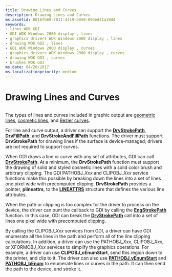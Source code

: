 ```yaml
---
title: Drawing Lines and Curves
description: Drawing Lines and Curves
ms.assetid: 0816fb69-7811-4319-b050-00ded21a10d4
keywords:
- lines WDK GDI
- GDI WDK Windows 2000 display , lines
- graphics drivers WDK Windows 2000 display , lines
- drawing WDK GDI , lines
- GDI WDK Windows 2000 display , curves
- graphics drivers WDK Windows 2000 display , curves
- drawing WDK GDI , curves
- brushes WDK GDI
ms.date: 04/20/2017
ms.localizationpriority: medium
---
```


# Drawing Lines and Curves


## <span id="ddk_drawing_lines_and_curves_gg"></span><span id="DDK_DRAWING_LINES_AND_CURVES_GG"></span>


The types of lines and curves included in graphic output are [geometric lines](geometric-wide-lines.md), [cosmetic lines](cosmetic-lines.md), and [Bezier curves](bezier-curves.md).

For line and curve output, a driver can support the [**DrvStrokePath**](https://msdn.microsoft.com/library/windows/hardware/ff556316), [**DrvFillPath**](https://msdn.microsoft.com/library/windows/hardware/ff556220), and [**DrvStrokeAndFillPath**](https://msdn.microsoft.com/library/windows/hardware/ff556311) functions. The driver must support **DrvStrokePath** for drawing lines if the surface is device-managed; drivers are not required to support curves.

When GDI draws a line or curve with any set of attributes, GDI can call [**DrvStrokePath**](https://msdn.microsoft.com/library/windows/hardware/ff556316). At a minimum, the **DrvStrokePath** function must support the drawing of solid and styled cosmetic lines with a solid color brush and arbitrary clipping. The GDI PATHOBJ\_*Xxx* and CLIPOBJ\_*Xxx* service functions make this possible by breaking down the lines into a set of lines one pixel wide with precomputed clipping. **DrvStrokePath** provides a pointer, **plineattrs**, to the [**LINEATTRS**](https://msdn.microsoft.com/library/windows/hardware/ff568195) structure that defines the various line attributes.

When the path or clipping is too complex for the driver to process on the device, the driver can punt the callback to GDI by calling the [**EngStrokePath**](https://msdn.microsoft.com/library/windows/hardware/ff565033) function. In this case, GDI can break the [**DrvStrokePath**](https://msdn.microsoft.com/library/windows/hardware/ff556316) call into a set of lines one pixel wide with precomputed clipping.

By calling the CLIPOBJ\_*Xxx* services from GDI, a driver can have GDI enumerate all the lines in the path and perform all of the line clipping calculations. In addition, a driver can use the PATHOBJ\_*Xxx*, CLIPOBJ\_*Xxx*, or XFORMOBJ\_*Xxx* services to simplify the graphics operations. For example, a driver can use **CLIPOBJ\_cEnumStart**, send this region down to the printer, and clip to it. The driver can also use [**PATHOBJ\_vEnumStart**](https://msdn.microsoft.com/library/windows/hardware/ff568856) and [**PATHOBJ\_bEnum**](https://msdn.microsoft.com/library/windows/hardware/ff568851) to enumerate lines or curves in the path. It can then send the path to the device, and stroke it.

 

 





